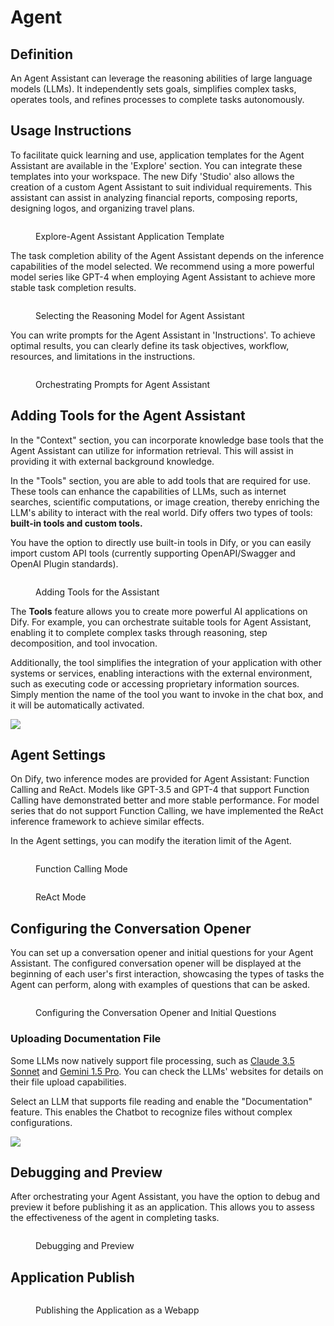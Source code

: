 # Agent

## Definition

An Agent Assistant can leverage the reasoning abilities of large language models (LLMs). It independently sets goals, simplifies complex tasks, operates tools, and refines processes to complete tasks autonomously.

## Usage Instructions

To facilitate quick learning and use, application templates for the Agent Assistant are available in the 'Explore' section. You can integrate these templates into your workspace. The new Dify 'Studio' also allows the creation of a custom Agent Assistant to suit individual requirements. This assistant can assist in analyzing financial reports, composing reports, designing logos, and organizing travel plans.

<figure><img src="../../.gitbook/assets/docs-1.png" alt=""><figcaption><p>Explore-Agent Assistant Application Template</p></figcaption></figure>

The task completion ability of the Agent Assistant depends on the inference capabilities of the model selected. We recommend using a more powerful model series like GPT-4 when employing Agent Assistant to achieve more stable task completion results.

<figure><img src="../../.gitbook/assets/docs-3.png" alt=""><figcaption><p>Selecting the Reasoning Model for Agent Assistant</p></figcaption></figure>

You can write prompts for the Agent Assistant in 'Instructions'. To achieve optimal results, you can clearly define its task objectives, workflow, resources, and limitations in the instructions.

<figure><img src="../../.gitbook/assets/docs-4.png" alt=""><figcaption><p>Orchestrating Prompts for Agent Assistant</p></figcaption></figure>

## Adding Tools for the Agent Assistant

In the "Context" section, you can incorporate knowledge base tools that the Agent Assistant can utilize for information retrieval. This will assist in providing it with external background knowledge.

In the "Tools" section, you are able to add tools that are required for use. These tools can enhance the capabilities of LLMs, such as internet searches, scientific computations, or image creation, thereby enriching the LLM's ability to interact with the real world. Dify offers two types of tools: **built-in tools and custom tools.**

You have the option to directly use built-in tools in Dify, or you can easily import custom API tools (currently supporting OpenAPI/Swagger and OpenAI Plugin standards).

<figure><img src="../../.gitbook/assets/docs-5.png" alt=""><figcaption><p>Adding Tools for the Assistant</p></figcaption></figure>

The **Tools** feature allows you to create more powerful AI applications on Dify. For example, you can orchestrate suitable tools for Agent Assistant, enabling it to complete complex tasks through reasoning, step decomposition, and tool invocation.

Additionally, the tool simplifies the integration of your application with other systems or services, enabling interactions with the external environment, such as executing code or accessing proprietary information sources. Simply mention the name of the tool you want to invoke in the chat box, and it will be automatically activated.

![](../../.gitbook/assets/agent-dalle3.png)

## Agent Settings

On Dify, two inference modes are provided for Agent Assistant: Function Calling and ReAct. Models like GPT-3.5 and GPT-4 that support Function Calling have demonstrated better and more stable performance. For model series that do not support Function Calling, we have implemented the ReAct inference framework to achieve similar effects.

In the Agent settings, you can modify the iteration limit of the Agent.

<figure><img src="../../.gitbook/assets/docs-6.png" alt=""><figcaption><p>Function Calling Mode</p></figcaption></figure>

<figure><img src="../../.gitbook/assets/guides/application_orchestrate/agent/sec-7.png" alt=""><figcaption><p>ReAct Mode</p></figcaption></figure>

## Configuring the Conversation Opener

You can set up a conversation opener and initial questions for your Agent Assistant. The configured conversation opener will be displayed at the beginning of each user's first interaction, showcasing the types of tasks the Agent can perform, along with examples of questions that can be asked.

<figure><img src="../../.gitbook/assets/docs-8.png" alt=""><figcaption><p>Configuring the Conversation Opener and Initial Questions</p></figcaption></figure>

### Uploading Documentation File

Some LLMs now natively support file processing, such as [Claude 3.5 Sonnet](https://docs.anthropic.com/en/docs/build-with-claude/pdf-support) and [Gemini 1.5 Pro](https://ai.google.dev/api/files). You can check the LLMs' websites for details on their file upload capabilities.

Select an LLM that supports file reading and enable the "Documentation" feature. This enables the Chatbot to recognize files without complex configurations.

![](https://assets-docs.dify.ai/2024/11/9f0b7a3c67b58c0bd7926501284cbb7d.png)

## Debugging and Preview

After orchestrating your Agent Assistant, you have the option to debug and preview it before publishing it as an application. This allows you to assess the effectiveness of the agent in completing tasks.

<figure><img src="../../.gitbook/assets/docs-9.png" alt=""><figcaption><p>Debugging and Preview</p></figcaption></figure>

## Application Publish

<figure><img src="../../.gitbook/assets/docs-10.png" alt=""><figcaption><p>Publishing the Application as a Webapp</p></figcaption></figure>

